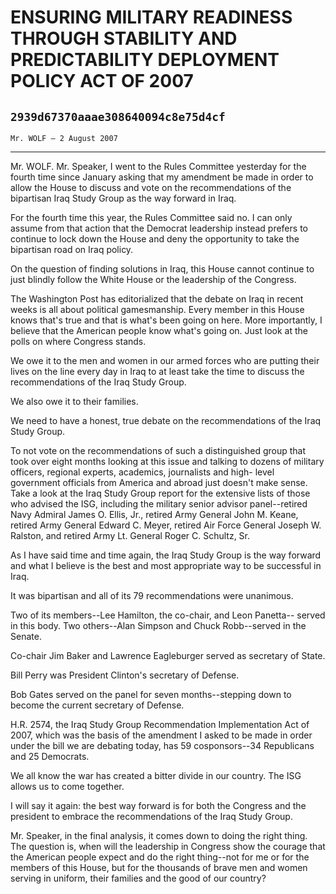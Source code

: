 # ENSURING MILITARY READINESS THROUGH STABILITY AND PREDICTABILITY  DEPLOYMENT POLICY ACT OF 2007
## `2939d67370aaae308640094c8e75d4cf`
`Mr. WOLF — 2 August 2007`

---


Mr. WOLF. Mr. Speaker, I went to the Rules Committee yesterday for 
the fourth time since January asking that my amendment be made in order 
to allow the House to discuss and vote on the recommendations of the 
bipartisan Iraq Study Group as the way forward in Iraq.

For the fourth time this year, the Rules Committee said no. I can 
only assume from that action that the Democrat leadership instead 
prefers to continue to lock down the House and deny the opportunity to 
take the bipartisan road on Iraq policy.

On the question of finding solutions in Iraq, this House cannot 
continue to just blindly follow the White House or the leadership of 
the Congress.

The Washington Post has editorialized that the debate on Iraq in 
recent weeks is all about political gamesmanship. Every member in this 
House knows that's true and that is what's been going on here. More 
importantly, I believe that the American people know what's going on. 
Just look at the polls on where Congress stands.

We owe it to the men and women in our armed forces who are putting 
their lives on the line every day in Iraq to at least take the time to 
discuss the recommendations of the Iraq Study Group.



We also owe it to their families.

We need to have a honest, true debate on the recommendations of the 
Iraq Study Group.

To not vote on the recommendations of such a distinguished group that 
took over eight months looking at this issue and talking to dozens of 
military officers, regional experts, academics, journalists and high-
level government officials from America and abroad just doesn't make 
sense. Take a look at the Iraq Study Group report for the extensive 
lists of those who advised the ISG, including the military senior 
advisor panel--retired Navy Admiral James O. Ellis, Jr., retired Army 
General John M. Keane, retired Army General Edward C. Meyer, retired 
Air Force General Joseph W. Ralston, and retired Army Lt. General Roger 
C. Schultz, Sr.

As I have said time and time again, the Iraq Study Group is the way 
forward and what I believe is the best and most appropriate way to be 
successful in Iraq.

It was bipartisan and all of its 79 recommendations were unanimous.

Two of its members--Lee Hamilton, the co-chair, and Leon Panetta--
served in this body. Two others--Alan Simpson and Chuck Robb--served in 
the Senate.

Co-chair Jim Baker and Lawrence Eagleburger served as secretary of 
State.

Bill Perry was President Clinton's secretary of Defense.

Bob Gates served on the panel for seven months--stepping down to 
become the current secretary of Defense.

H.R. 2574, the Iraq Study Group Recommendation Implementation Act of 
2007, which was the basis of the amendment I asked to be made in order 
under the bill we are debating today, has 59 cosponsors--34 Republicans 
and 25 Democrats.

We all know the war has created a bitter divide in our country. The 
ISG allows us to come together.

I will say it again: the best way forward is for both the Congress 
and the president to embrace the recommendations of the Iraq Study 
Group.

 Mr. Speaker, in the final analysis, it comes down to doing the right 
thing. The question is, when will the leadership in Congress show the 
courage that the American people expect and do the right thing--not for 
me or for the members of this House, but for the thousands of brave men 
and women serving in uniform, their families and the good of our 
country?